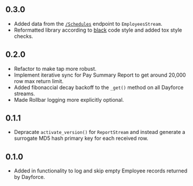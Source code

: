 ## 0.3.0

 - Added data from the [`/Schedules`](https://usr57-services.dayforcehcm.com/api/goodeggs/Swagger/) endpoint to `EmployeesStream`.
 - Reformatted library according to [black](https://black.readthedocs.io/en/stable/) code style and added tox style checks.

## 0.2.0

 - Refactor to make tap more robust.
 - Implement iterative sync for Pay Summary Report to get around 20,000 row max return limit.
 - Added fibonaccial decay backoff to the `_get()` method on all Dayforce streams.
 - Made Rollbar logging more explicitly optional.

## 0.1.1

 - Depracate `activate_version()` for `ReportStream` and instead generate a surrogate MD5 hash primary key for each received row.

## 0.1.0

 - Added in functionality to log and skip empty Employee records returned by Dayforce.
